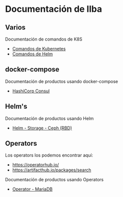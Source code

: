 # Documentación de Ilba

## Varios

Documentación de comandos de K8S

* [Comandos de Kubernetes](./Comandos-Kubernetes/README.md)
* [Comandos de Helm](./Comandos-Helm/README.md)

## docker-compose

Documentación de productos usando docker-compose

* [HashiCorp Consul](./DC-HashiCorp-Consul/README.md)

## Helm's

Documentación de productos usando Helm

* [Helm - Storage - Ceph (RBD)](./Helm-Storage-Ceph-RBD/README.md)

## Operators

Los operators los podemos encontrar aquí:
* https://operatorhub.io/
* https://artifacthub.io/packages/search

Documentación de productos usando Operators

* [Operator - MariaDB](./Operator-MariaDB/README.md)